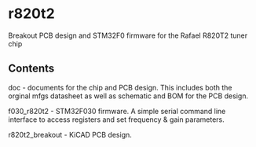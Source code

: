 # r820t2
Breakout PCB design and STM32F0 firmware for the Rafael R820T2 tuner chip

Contents
--------

doc - documents for the chip and PCB design. This includes both the orginal
mfgs datasheet as well as schematic and BOM for the PCB design.

f030_r820t2 - STM32F030 firmware. A simple serial command line interface
to access registers and set frequency & gain parameters.

r820t2_breakout - KiCAD PCB design.


